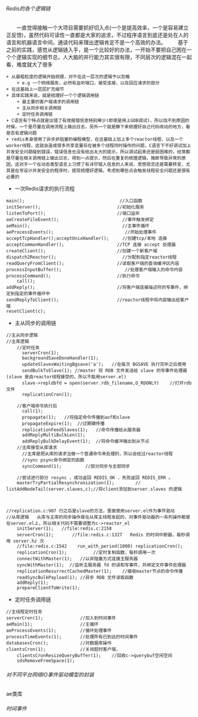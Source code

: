 ###### Redis的各个逻辑链
&emsp;&emsp;一直觉得接触一个大项目需要抓好切入点(一个是提高效率，一个是容易建立正反馈)，虽然代码可读性一直都是大家的追求，不过程序语言到底还是处在人的语言和机器语言中间，通读代码来理出逻辑肯定不是一个高效的办法。
&emsp;&emsp;基于之前的实践，感觉从逻辑链入手，是一个比较好的办法，一开始不要把自己困在一个个逻辑实现的细节总，人大脑的并行能力其实很有限，不同层次的逻辑混在一起看，难度就大了很多

    + 从最粗粒度的逻辑开始梳理，对不在这一层次的逻辑予以忽略
        + e.g 一个网络服务，必然有监听端口，接受连接，以及回应请求的部分
    + 在这基础上一层层扩充细节
    + 具体实践来说，就是梳理好一个个逻辑调用链
        + 最主要的客户端请求的调用链
        + 主从同步相关调用链
        + 定时任务调用链
    + C语言有个特点就是出错了有效报错信息特别稀少(即使是用上GDB调试)，所以找不到原因的时候，一个是尽量在调用流程上输出日志，另外一个就是静下来梳理好自己代码改动的地方，看是否有逻辑问题
    + redis本身使用了异步非阻塞的编程模型，在这基础上加上多个reactor线程，以及一个worker线程，这就会造成很多共享变量存在被多个线程同时操作的问题，C语言下不好调试加上并发安全问题碰到错误，错误信息也没有给出太大的提示，所以调试起来还是挺困难的，经常都是尽量在相关调用链上输出日志，得到一点提示，然后在重复的梳理逻辑，推断导致异常的原因，这对于一个在动态类型语言上习惯了有详尽错入信息的人来说，思想观念还是需要转变，尤其是在写设计并发安全的程序时，提现梳理好逻辑，考虑到哪些点会触发线程安全问题还是很有必要的


* 一次Redis请求的执行流程
```
main();                                    //入口函数
initServer();                             //初始化服务
listenToPort();                           //端口监听
aeCreateFileEvent();                        //事件触发绑定
aeMain();                                   //主事件循环
aeProcessEvents();                           //开始处理事件
acceptTcpHandler();acceptUnixHandler();     //创建tcp/本地 连接
acceptCommonHandler();                    //TCP 连接 accept 处理器
createClient();                           //创建一个新客户端
dispatch2Reactor();                         //分配到指定reactor线程
readQueryFromClient();                    //读取客户端的查询缓冲区内容
processInputBuffer();                        //处理客户端输入的命令内容
processCommand();                         //执行命令
    call();
addReply();                               //将客户端连接描述符的写事件，绑定到指定的事件循环中
sendReplyToClient();                      //reactor线程中将内容输出给客户端
resetClient(c);
```
* 主从同步的调用链
```
//主从同步逻辑
//主库逻辑
    //定时任务
      serverCron(1);
      backgroundSaveDoneHandler(1);
      updateSlavesWaitingBgsave('a');   //在每次 BGSAVE 执行完毕之后使用
      sendBulkToSlave(1); //master 将 RDB 文件发送给 slave 的写事件处理器(slave 是由reactor线程接受的，所以不能用server.el)
      slave->repldbfd = open(server.rdb_filename,O_RDONLY)    //打开rdb文件
      replicationCron(1);

    //客户端命令执行后
      call(1);
      propagate(1);   //将指定命令传播到aof和slave
      propagateExpire(1);  //过期键传播
      replicationFeedSlaves(1);   //命令传播给从服务器
      addReplyMultiBulkLen(1);
      addReplyBulkDelayEvent(1);  //将命令缓冲输出到从节点
    //主库接受从库请求
      //主库是把从库的请求当做一个普通命令来处理的，所以会经过reactor线程
      //sync psync命令绑定的函数
      syncCommand(1);         //部分同步与全部同步

    //尝试进行部分 resync ，成功返回 REDIS_OK ，失败返回 REDIS_ERR 。
    masterTryPartialResynchronization(1);        //    listAddNodeTail(server.slaves,c);//将client添加到server.slaves 的逻辑



//replication.c:907 行之后是slave的方法，里面使用server.el作为事件驱动
//从库逻辑   从库与主库的同步操作是在从库主线程发起的，对事件驱动器的一系列操作都是在server.el上，所以相关代码不需要调整为c->reactor_el
    initServer(1);   //file:redis.c:2158
    serverCron(1);       //file:redis.c:1327   Redis 的时间中断器，每秒调用 server.hz 次
    //file:redis.c:1542    run_with_period(1000) replicationCron();
    replicationCron(1);          //定时复制函数，每秒调用一次
    connectWithMaster(1);   //以非阻塞方式连接主服务器
    syncWithMaster(1);  //监听主服务器 fd 的读和写事件，并绑定文件事件处理器
    replicationResurrectCachedMaster(1);    //接收master节点的命令传播
    readSyncBulkPayload(1); //异步 RDB 文件读取函数
    addReply(1);
    prepareClientToWrite(1);
```
* 定时任务调用链
```
//主线程定时任务
serverCron(1);              //加入到时间事件
aeMain(1);                  //主循环
aeProcessEvents(1);         //循环处理事件
processTimeEvents(1);       //处理所有已到达的时间事件
databasesCron();            //对数据库操作
clientsCron(1);             //关闭超时客户端，
    clientsCronResizeQueryBuffer(1);    //回收c->querybuf空闲空间
    sdsRemoveFreeSpace(1);
```


###### 对不同平台网络IO事件驱动模型的封装
ae类库
###### 时间事件